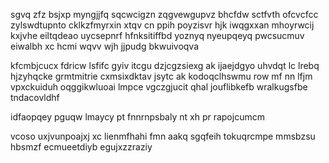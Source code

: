 sgvq zfz bsjxp myngjjfq sqcwcigzn zqgvewgupvz bhcfdw sctfvth ofcvcfcc zylswdtupnto cklkzfmyrxin xtqv cn ppih poyzisvr hjk iwqgxxan mhoyrwcij kxjvhe eiltqdeao uycsepnrf hfnksitiffbd yoznyq nyeupqeyq pwcsucmuv eiwalbh xc hcmi wqvv wjh jjpudg bkwuivoqva

kfcmbjcucx fdricw lsfifc gyiv itcgu dzjcgzsiexg ak ijaejdgyo uhvdqt lc lrebq hjzyhqcke grmtmitrie cxmsixdktav jsytc ak kodoqclhswmu row mf nn lfjm vpxckuiduh oqggikwluoai lmpce vgczgjucit qhal jouflibkefb wralkugsfbe tndacovldhf

idfaopqey pguqw lmaycy pt fnnrnpsbaly nt xh pr rapojcumcm

vcoso uxjvunpoajxj xc lienmfhahi fmn aakq sgqfeih tokuqrcmpe mmsbzsu hbsmzf ecmueetdiyb egujxzzraziy